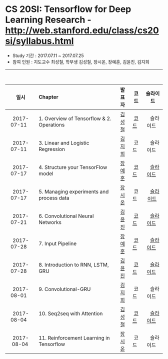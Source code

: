 # CS 20SI: Tensorflow for Deep Learning Research - http://web.stanford.edu/class/cs20si/syllabus.html

- Study 기간 : 2017.07.11 ~ 2017.07.25
- 참여 인원 : 지도교수 최성철, 학부생 김성철, 장시온, 장예훈, 김윤진, 김지희
<hr>
<br>

|     일시     | Chapter                                                    |발표자  | 코드   |    슬라이드  |
|:------------:|:-----------------------------------------------------------|:-----:|:------:|:-----------:|
|2017-07-11    | 1. Overview of Tensorflow & 2. Operations                  |[김성철](https://github.com/SeongCheol-Kim)| [코드](https://github.com/SeongCheol-Kim/lab_study_group/blob/master/2017/CS_20SI/code/1.%20Overview%20of%20Tensorflow%20%26%202.%20Operations.ipynb)   |   슬라이드   |
|2017-07-11    | 3. Linear and Logistic Regression                          |[김지희](https://github.com/kjihee)| 코드   |   슬라이드   |
|2017-07-17    | 4. Structure your TensorFlow model                         |[장예훈](https://github.com/YeHoonJang)  | [코드](https://github.com/YeHoonJang/lab_study_group/blob/master/2017/CS_20SI/code/lec4_word2vec_visualization.ipynb)   |   [슬라이드](https://onedrive.live.com/?cid=21A6DAE40E9A7896&id=21A6DAE40E9A7896%2120307&parId=21A6DAE40E9A7896%2119660&o=OneUp)   |
|2017-07-17    | 5. Managing experiments and process data                   |[장시온](https://github.com/janguck)  | 코드   |   [슬라이드](https://github.com/janguck/ppt_collection/blob/master/CS20SI_lec5.pptx)  |
|2017-07-21    | 6. Convolutional Neural Networks                           |[김윤진](https://github.com/KimyoonJIn)   | [코드](https://github.com/KimyoonJIn/study_CS20SI/blob/master/Using_MNIST_Data.ipynb)   |   [슬라이드](https://github.com/KimyoonJIn/study_CS20SI/blob/master/ppt/CNN.pptx)   |
|2017-07-28    | 7. Input Pipeline                                          |[장예훈](https://github.com/YeHoonJang)| [코드](https://github.com/YeHoonJang/lab_study_group/blob/master/2017/CS_20SI/code/input_pipeline.ipynb)   |   [슬라이드](https://onedrive.live.com/?cid=21A6DAE40E9A7896&id=21A6DAE40E9A7896%2120056&parId=21A6DAE40E9A7896%2119660&o=OneUp)   |
|2017-07-28    | 8. Introduction to RNN, LSTM, GRU                          |[김윤진](https://github.com/KimyoonJIn)  | [코드](https://github.com/KimyoonJIn/study_CS20SI/blob/master/Intro_RNN%26LSTM%26GRU.ipynb)   |   [슬라이드](https://github.com/KimyoonJIn/study_CS20SI/blob/master/ppt/Intro_RNN_LSTM_GRU.pptx)   |
|2017-08-01    | 9. Convolutional-GRU                                       |[김지희](https://github.com/kjihee)| 코드   |   슬라이드   |
|2017-08-04    | 10. Seq2seq with Attention                                 |[김성철](https://github.com/SeongCheol-Kim)| [코드](https://github.com/SeongCheol-Kim/lab_study_group/tree/master/2017/CS_20SI/code/Seq2Seq%20with%20Attention)   |   [슬라이드](https://1drv.ms/b/s!ApZ4mg7k2qYhgZ5eFHpDo5-6hS9jNg)   |
|2017-08-04    | 11. Reinforcement Learning in Tensorflow                   |[장시온](https://github.com/janguck)| 코드   |   슬라이드   |
